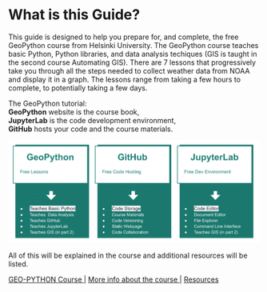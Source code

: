 # What is this Guide?
This guide is designed to help you prepare for, and complete, the free GeoPython course from Helsinki University. The GeoPython course teaches basic Python, Python libraries, and data analysis techiques (GIS is taught in the second course Automating GIS).  There are 7 lessons that progressively take you through all the steps needed to collect weather data from NOAA and display it in a graph.  The lessons range from taking a few hours to complete, to potentially taking a few days.

The GeoPython tutorial:  
**GeoPython**  website is the course book,  
**JupyterLab** is the code development environment,  
**GitHub** hosts your code and the course materials.


![Image](img/Hels_Parts1.svg)
 

All of this will be explained in the course and additional resources will be listed. 


[  GEO-PYTHON Course  ](https://geo-python-site.readthedocs.io/en/latest/)  |  [  More info about the course  ](read_more.md) | [  Resources  ](learn_more.md) 


